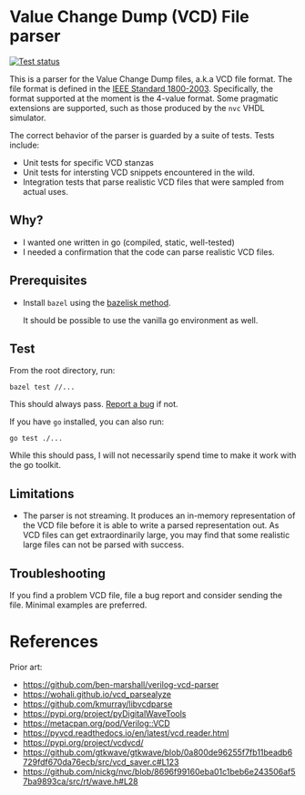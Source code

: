 # Value Change Dump (VCD) File parser

[![Test status](https://github.com/filmil/go-vcd-parser/workflows/Test/badge.svg)](https://github.com/filmil/go-vcd-parser/workflows/Test/badge.svg)

This is a parser for the Value Change Dump files, a.k.a VCD file format. The
file format is defined in the [IEEE Standard 1800-2003][vv]. Specifically, the
format supported at the moment is the 4-value format. Some pragmatic extensions
are supported, such as those produced by the `nvc` VHDL simulator.

The correct behavior of the parser is guarded by a suite of tests. Tests
include:
- Unit tests for specific VCD stanzas
- Unit tests for intersting VCD snippets encountered in the wild.
- Integration tests that parse realistic VCD files that were sampled from
  actual uses.

## Why?

- I wanted one written in go (compiled, static, well-tested)
- I needed a confirmation that the code can parse realistic VCD files.

## Prerequisites

* Install `bazel` using the [bazelisk method][ii].

  It should be possible to use the vanilla go environment as well.

## Test

From the root directory, run:

```
bazel test //...
```

This should always pass. [Report a bug][bb] if not.


If you have `go` installed, you can also run:

```
go test ./...
```

While this should pass, I will not necessarily spend time to make it work
with the go toolkit.

## Limitations

- The parser is not streaming. It produces an in-memory representation of the
  VCD file before it is able to write a parsed representation out. As VCD files
  can get extraordinarily large, you may find that some realistic large files
  can not be parsed with success.

## Troubleshooting

If you find a problem VCD file, file a bug report and consider sending the file.
Minimal examples are preferred.

# References

Prior art:

- https://github.com/ben-marshall/verilog-vcd-parser
- https://wohali.github.io/vcd_parsealyze
- https://github.com/kmurray/libvcdparse
- https://pypi.org/project/pyDigitalWaveTools
- https://metacpan.org/pod/Verilog::VCD
- https://pyvcd.readthedocs.io/en/latest/vcd.reader.html
- https://pypi.org/project/vcdvcd/
- https://github.com/gtkwave/gtkwave/blob/0a800de96255f7fb11beadb6729fdf670da76ecb/src/vcd_saver.c#L123
- https://github.com/nickg/nvc/blob/8696f99160eba01c1beb6e243506af57ba9893ca/src/rt/wave.h#L28


[bb]: https://github.com/filmil/go-vcd-parser/issues
[ii]: https://hdlfactory.com/note/2024/08/24/bazel-installation-via-the-bazelisk-method/
[vv]: https://ieeexplore.ieee.org/document/10458102
